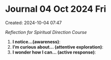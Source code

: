 # Journal 04 Oct 2024 Fri
Created: 2024-10-04 07:47

*Reflection for Spiritual Direction Course*

1. **I notice…(awareness)**:
2. **I’m curious about… (attentive exploration)**:
3. **I wonder how I can… (active response)**:


